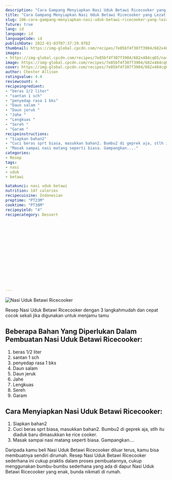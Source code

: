 ```yaml
---
description: "Cara Gampang Menyiapkan Nasi Uduk Betawi Ricecooker yang Lezat Sekali"
title: "Cara Gampang Menyiapkan Nasi Uduk Betawi Ricecooker yang Lezat Sekali"
slug: 106-cara-gampang-menyiapkan-nasi-uduk-betawi-ricecooker-yang-lezat-sekali
future: true
lang: id
language: id
languageCode: id
publishDate: 2022-01-03T07:37:29.978Z 
thumbnail: https://img-global.cpcdn.com/recipes/7e85bf4f307f3904/682x484cq65/nasi-uduk-betawi-ricecooker-foto-resep-utama.png
images:
- https://img-global.cpcdn.com/recipes/7e85bf4f307f3904/682x484cq65/nasi-uduk-betawi-ricecooker-foto-resep-utama.png
image: https://img-global.cpcdn.com/recipes/7e85bf4f307f3904/682x484cq65/nasi-uduk-betawi-ricecooker-foto-resep-utama.png
cover: https://img-global.cpcdn.com/recipes/7e85bf4f307f3904/682x484cq65/nasi-uduk-betawi-ricecooker-foto-resep-utama.png
author: Chester Allison
ratingvalue: 4.4
reviewcount: 4
recipeingredient:
- "beras 1/2 liter"
- "santan 1 sch"
- "penyedap rasa 1 bks"
- "Daun salam "
- "Daun jeruk "
- "Jahe "
- "Lengkuas "
- "Sereh "
- "Garam "
recipeinstructions:
- "Siapkan bahan2"
- "Cuci beras sprt biasa, masukkan bahan2. Bumbu2 di geprek aja, stlh itu diaduk baru dimasukkan ke rice cooker."
- "Masak sampai nasi matang seperti biasa. Gampangkan...."
categories:
- Resep
tags:
- nasi
- uduk
- betawi

katakunci: nasi uduk betawi 
nutrition: 147 calories
recipecuisine: Indonesian
preptime: "PT23M"
cooktime: "PT38M"
recipeyield: "4"
recipecategory: Dessert


     
    
    
    
    
    
    
    
    
    
    
      
    
---
```



![Nasi Uduk Betawi Ricecooker](https://img-global.cpcdn.com/recipes/7e85bf4f307f3904/682x484cq65/nasi-uduk-betawi-ricecooker-foto-resep-utama.png)

Resep Nasi Uduk Betawi Ricecooker    dengan 3 langkahmudah dan cepat cocok sekali jika digunakan untuk menjamu tamu

<!--inarticleads1-->

## Beberapa Bahan Yang Diperlukan Dalam Pembuatan Nasi Uduk Betawi Ricecooker:

1. beras 1/2 liter
1. santan 1 sch
1. penyedap rasa 1 bks
1. Daun salam 
1. Daun jeruk 
1. Jahe 
1. Lengkuas 
1. Sereh 
1. Garam 



<!--inarticleads2-->

## Cara Menyiapkan Nasi Uduk Betawi Ricecooker:

1. Siapkan bahan2
1. Cuci beras sprt biasa, masukkan bahan2. Bumbu2 di geprek aja, stlh itu diaduk baru dimasukkan ke rice cooker.
1. Masak sampai nasi matang seperti biasa. Gampangkan....




Daripada kamu beli  Nasi Uduk Betawi Ricecooker  diluar terus, kamu  bisa membuatnya sendiri dirumah. Resep  Nasi Uduk Betawi Ricecooker  sederhana ini cukup praktis dalam proses pembuatannya, cukup menggunakan bumbu-bumbu sederhana yang ada di dapur  Nasi Uduk Betawi Ricecooker  yang enak, bunda nikmati di rumah.
